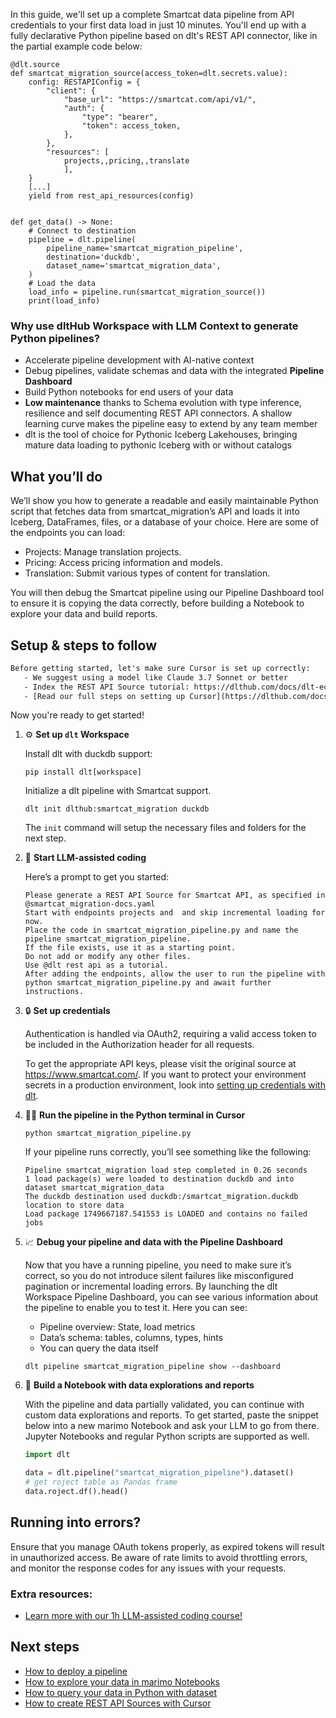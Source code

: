 In this guide, we'll set up a complete Smartcat data pipeline from API credentials to your first data load in just 10 minutes. You'll end up with a fully declarative Python pipeline based on dlt's REST API connector, like in the partial example code below:

```python-outcome
@dlt.source
def smartcat_migration_source(access_token=dlt.secrets.value):
    config: RESTAPIConfig = {
        "client": {
            "base_url": "https://smartcat.com/api/v1/",
            "auth": {
                "type": "bearer",
                "token": access_token,
            },
        },
        "resources": [
            projects,,pricing,,translate
            ],
    }
    [...]
    yield from rest_api_resources(config)


def get_data() -> None:
    # Connect to destination
    pipeline = dlt.pipeline(
        pipeline_name='smartcat_migration_pipeline',
        destination='duckdb',
        dataset_name='smartcat_migration_data', 
    )
    # Load the data
    load_info = pipeline.run(smartcat_migration_source())
    print(load_info) 
```

### Why use dltHub Workspace with LLM Context to generate Python pipelines?

- Accelerate pipeline development with AI-native context
- Debug pipelines, validate schemas and data with the integrated **Pipeline Dashboard**
- Build Python notebooks for end users of your data
- **Low maintenance** thanks to Schema evolution with type inference, resilience and self documenting REST API connectors. A shallow learning curve makes the pipeline easy to extend by any team member
- dlt is the tool of choice for Pythonic Iceberg Lakehouses, bringing mature data loading to pythonic Iceberg with or without catalogs

## What you’ll do

We’ll show you how to generate a readable and easily maintainable Python script that fetches data from smartcat_migration’s API and loads it into Iceberg, DataFrames, files, or a database of your choice. Here are some of the endpoints you can load:

- Projects: Manage translation projects.
- Pricing: Access pricing information and models.
- Translation: Submit various types of content for translation.

You will then debug the Smartcat pipeline using our Pipeline Dashboard tool to ensure it is copying the data correctly, before building a Notebook to explore your data and build reports.

## Setup & steps to follow

```default
Before getting started, let's make sure Cursor is set up correctly:
   - We suggest using a model like Claude 3.7 Sonnet or better
   - Index the REST API Source tutorial: https://dlthub.com/docs/dlt-ecosystem/verified-sources/rest_api/ and add it to context as **@dlt rest api**
   - [Read our full steps on setting up Cursor](https://dlthub.com/docs/dlt-ecosystem/llm-tooling/cursor-restapi#23-configuring-cursor-with-documentation)
```

Now you're ready to get started!

1. ⚙️ **Set up `dlt` Workspace**
    
    Install dlt with duckdb support:
    ```shell
    pip install dlt[workspace]
    ```

    Initialize a dlt pipeline with Smartcat support.
    ```shell
    dlt init dlthub:smartcat_migration duckdb
    ```

    The `init` command will setup the necessary files and folders for the next step.
    
2. 🤠 **Start LLM-assisted coding**
    
    Here’s a prompt to get you started:
    
    ```prompt
    Please generate a REST API Source for Smartcat API, as specified in @smartcat_migration-docs.yaml 
    Start with endpoints projects and  and skip incremental loading for now. 
    Place the code in smartcat_migration_pipeline.py and name the pipeline smartcat_migration_pipeline. 
    If the file exists, use it as a starting point. 
    Do not add or modify any other files. 
    Use @dlt rest api as a tutorial. 
    After adding the endpoints, allow the user to run the pipeline with python smartcat_migration_pipeline.py and await further instructions.
    ```

    
3. 🔒 **Set up credentials** 
    
    Authentication is handled via OAuth2, requiring a valid access token to be included in the Authorization header for all requests.
    
    To get the appropriate API keys, please visit the original source at https://www.smartcat.com/.
    If you want to protect your environment secrets in a production environment, look into [setting up credentials with dlt](https://dlthub.com/docs/walkthroughs/add_credentials).
    
4. 🏃‍♀️ **Run the pipeline in the Python terminal in Cursor**
    
    ```shell
    python smartcat_migration_pipeline.py
    ```
    
    If your pipeline runs correctly, you’ll see something like the following:
    
    ```shell
    Pipeline smartcat_migration load step completed in 0.26 seconds
    1 load package(s) were loaded to destination duckdb and into dataset smartcat_migration_data
    The duckdb destination used duckdb:/smartcat_migration.duckdb location to store data
    Load package 1749667187.541553 is LOADED and contains no failed jobs
    ```
    
5. 📈 **Debug your pipeline and data with the Pipeline Dashboard**

    Now that you have a running pipeline, you need to make sure it’s correct, so you do not introduce silent failures like misconfigured pagination or incremental loading errors. By launching the dlt Workspace Pipeline Dashboard, you can see various information about the pipeline to enable you to test it. Here you can see:
    - Pipeline overview: State, load metrics
    - Data’s schema: tables, columns, types, hints
    - You can query the data itself
    
    ```shell
    dlt pipeline smartcat_migration_pipeline show --dashboard
    ```
    
6. 🐍 **Build a Notebook with data explorations and reports**

    With the pipeline and data partially validated, you can continue with custom data explorations and reports. To get started, paste the snippet below into a new marimo Notebook and ask your LLM to go from there. Jupyter Notebooks and regular Python scripts are supported as well.

    
    ```python
    import dlt

   data = dlt.pipeline("smartcat_migration_pipeline").dataset()
   # get roject table as Pandas frame
   data.roject.df().head()
    ```

## Running into errors?

Ensure that you manage OAuth tokens properly, as expired tokens will result in unauthorized access. Be aware of rate limits to avoid throttling errors, and monitor the response codes for any issues with your requests.

### Extra resources:

- [Learn more with our 1h LLM-assisted coding course!](https://www.youtube.com/watch?v=GGid70rnJuM)

## Next steps

- [How to deploy a pipeline](https://dlthub.com/docs/walkthroughs/deploy-a-pipeline)
- [How to explore your data in marimo Notebooks](https://dlthub.com/docs/general-usage/dataset-access/marimo)
- [How to query your data in Python with dataset](https://dlthub.com/docs/general-usage/dataset-access/dataset)
- [How to create REST API Sources with Cursor](https://dlthub.com/docs/dlt-ecosystem/llm-tooling/cursor-restapi)